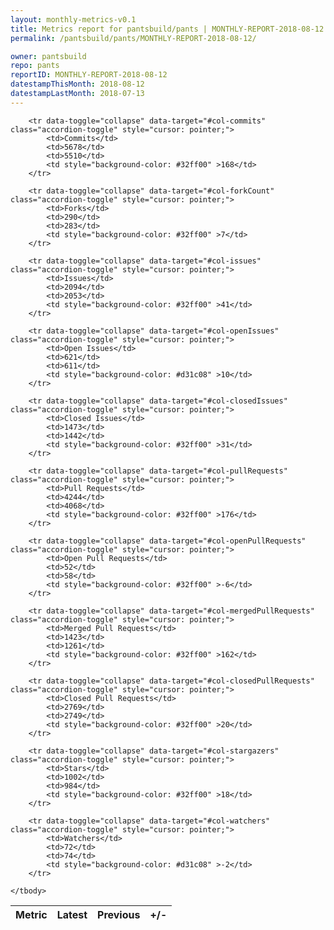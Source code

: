 ```yaml
---
layout: monthly-metrics-v0.1
title: Metrics report for pantsbuild/pants | MONTHLY-REPORT-2018-08-12 | 2018-08-12
permalink: /pantsbuild/pants/MONTHLY-REPORT-2018-08-12/

owner: pantsbuild
repo: pants
reportID: MONTHLY-REPORT-2018-08-12
datestampThisMonth: 2018-08-12
datestampLastMonth: 2018-07-13
---
```



<table class="table table-condensed" style="border-collapse:collapse;">
    <thead>
    <tr>
        <th>Metric</th>
        <th>Latest</th>
        <th>Previous</th>
        <th>+/-</th>
    </tr>
    </thead>
    <tbody>

        <tr data-toggle="collapse" data-target="#col-commits" class="accordion-toggle" style="cursor: pointer;">
            <td>Commits</td>
            <td>5678</td>
            <td>5510</td>
            <td style="background-color: #32ff00" >168</td>
        </tr>
        
        <tr data-toggle="collapse" data-target="#col-forkCount" class="accordion-toggle" style="cursor: pointer;">
            <td>Forks</td>
            <td>290</td>
            <td>283</td>
            <td style="background-color: #32ff00" >7</td>
        </tr>
        
        <tr data-toggle="collapse" data-target="#col-issues" class="accordion-toggle" style="cursor: pointer;">
            <td>Issues</td>
            <td>2094</td>
            <td>2053</td>
            <td style="background-color: #32ff00" >41</td>
        </tr>
        
        <tr data-toggle="collapse" data-target="#col-openIssues" class="accordion-toggle" style="cursor: pointer;">
            <td>Open Issues</td>
            <td>621</td>
            <td>611</td>
            <td style="background-color: #d31c08" >10</td>
        </tr>
        
        <tr data-toggle="collapse" data-target="#col-closedIssues" class="accordion-toggle" style="cursor: pointer;">
            <td>Closed Issues</td>
            <td>1473</td>
            <td>1442</td>
            <td style="background-color: #32ff00" >31</td>
        </tr>
        
        <tr data-toggle="collapse" data-target="#col-pullRequests" class="accordion-toggle" style="cursor: pointer;">
            <td>Pull Requests</td>
            <td>4244</td>
            <td>4068</td>
            <td style="background-color: #32ff00" >176</td>
        </tr>
        
        <tr data-toggle="collapse" data-target="#col-openPullRequests" class="accordion-toggle" style="cursor: pointer;">
            <td>Open Pull Requests</td>
            <td>52</td>
            <td>58</td>
            <td style="background-color: #32ff00" >-6</td>
        </tr>
        
        <tr data-toggle="collapse" data-target="#col-mergedPullRequests" class="accordion-toggle" style="cursor: pointer;">
            <td>Merged Pull Requests</td>
            <td>1423</td>
            <td>1261</td>
            <td style="background-color: #32ff00" >162</td>
        </tr>
        
        <tr data-toggle="collapse" data-target="#col-closedPullRequests" class="accordion-toggle" style="cursor: pointer;">
            <td>Closed Pull Requests</td>
            <td>2769</td>
            <td>2749</td>
            <td style="background-color: #32ff00" >20</td>
        </tr>
        
        <tr data-toggle="collapse" data-target="#col-stargazers" class="accordion-toggle" style="cursor: pointer;">
            <td>Stars</td>
            <td>1002</td>
            <td>984</td>
            <td style="background-color: #32ff00" >18</td>
        </tr>
        
        <tr data-toggle="collapse" data-target="#col-watchers" class="accordion-toggle" style="cursor: pointer;">
            <td>Watchers</td>
            <td>72</td>
            <td>74</td>
            <td style="background-color: #d31c08" >-2</td>
        </tr>
        
    </tbody>
</table>
